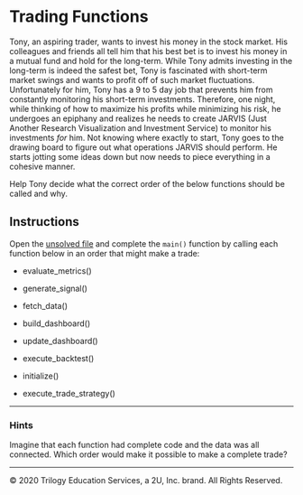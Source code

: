 # Trading Functions

Tony, an aspiring trader, wants to invest his money in the stock market. His colleagues and friends all tell him that his best bet is to invest his money in a mutual fund and hold for the long-term. While Tony admits investing in the long-term is indeed the safest bet, Tony is fascinated with short-term market swings and wants to profit off of such market fluctuations. Unfortunately for him, Tony has a 9 to 5 day job that prevents him from constantly monitoring his short-term investments. Therefore, one night, while thinking of how to maximize his profits while minimizing his risk, he undergoes an epiphany and realizes he needs to create JARVIS (Just Another Research Visualization and Investment Service) to monitor his investments *for* him. Not knowing where exactly to start, Tony goes to the drawing board to figure out what operations JARVIS should perform. He starts jotting some ideas down but now needs to piece everything in a cohesive manner.

Help Tony decide what the correct order of the below functions should be called and why.

## Instructions

Open the [unsolved file](Unsolved/jarvis.py) and complete the `main()` function by calling each function below in an order that might make a trade:

* evaluate_metrics()

* generate_signal()

* fetch_data()

* build_dashboard()

* update_dashboard()

* execute_backtest()

* initialize()

* execute_trade_strategy()

---

### Hints

Imagine that each function had complete code and the data was all connected. Which order would make it possible to make a complete trade?

---

© 2020 Trilogy Education Services, a 2U, Inc. brand. All Rights Reserved.
